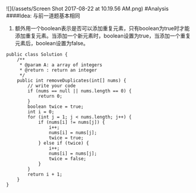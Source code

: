 ![](/assets/Screen Shot 2017-08-22 at 10.19.56 AM.png)
#Analysis
####Idea:
与前一道题基本相同
1. 额外用一个boolean表示是否可以添加重复元素，只有boolean为true时才能添加重复元素。当添加一个新元素时，boolean设置为true，当添加一个重复元素后，boolean设置为false。


```
public class Solution {
    /**
     * @param A: a array of integers
     * @return : return an integer
     */
    public int removeDuplicates(int[] nums) {
        // write your code 
        if (nums == null || nums.length == 0) {
            return 0;
        }
        boolean twice = true;
        int i = 0;
        for (int j = 1; j < nums.length; j++) {
            if (nums[i] != nums[j]) {
                i++;
                nums[i] = nums[j];
                twice = true; 
            } else if (twice) {
                i++;
                nums[i] = nums[j];
                twice = false;
            }
        }
        return i + 1;
    }
}
```


